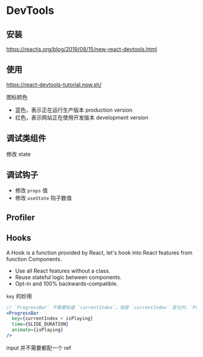 # DevTools


## 安装

https://reactjs.org/blog/2019/08/15/new-react-devtools.html

## 使用

https://react-devtools-tutorial.now.sh/

图标颜色
* 蓝色，表示正在运行生产版本 production version
* 红色，表示网站正在使用开发版本  development version

## 调试类组件

修改 state




## 调试钩子

* 修改 `props` 值
* 修改 `useState` 钩子数值




## Profiler






## Hooks

A Hook is a function provided by React, let's hook into React features from function Components.

* Use all React features without a class.
* Reuse stateful logic between components.
* Opt-in and 100% backwards-compatible.


`key` 的妙用

```jsx
// `ProgressBar` 不需要知道 `currentIndex`，但是 `currentIndex` 变化时，`ProgressBar` 需要重新渲染，此时就可利用 `key`
<ProgressBar
  key={currentIndex + isPlaying}
  time={SLIDE_DURATION}
  animate={isPlaying}
/>
```

input 并不需要都配一个 ref



